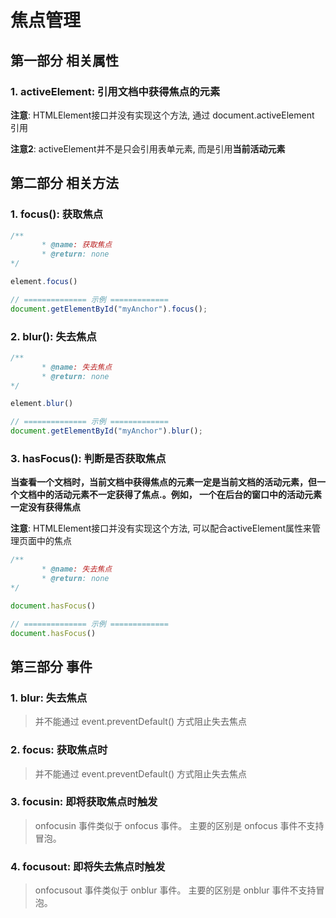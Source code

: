 # 焦点管理

## 第一部分 相关属性

### 1. activeElement: 引用文档中获得焦点的元素

**注意**: HTMLElement接口并没有实现这个方法, 通过 document.activeElement 引用 

**注意2**: activeElement并不是只会引用表单元素, 而是引用**当前活动元素**



## 第二部分 相关方法

### 1. focus(): 获取焦点

```javascript
/**
       * @name: 获取焦点 
       * @return: none
*/

element.focus()

// ============== 示例 =============
document.getElementById("myAnchor").focus();
```



### 2. blur(): 失去焦点

```javascript
/**
       * @name: 失去焦点 
       * @return: none
*/

element.blur()

// ============== 示例 =============
document.getElementById("myAnchor").blur();
```

### 3. hasFocus(): 判断是否获取焦点

**当查看一个文档时，当前文档中获得焦点的元素一定是当前文档的活动元素，但一个文档中的活动元素不一定获得了焦点.。例如， 一个在后台的窗口中的活动元素一定没有获得焦点**

**注意**: HTMLElement接口并没有实现这个方法, 可以配合activeElement属性来管理页面中的焦点

```javascript
/**
       * @name: 失去焦点 
       * @return: none
*/

document.hasFocus()

// ============== 示例 =============
document.hasFocus()
```



## 第三部分 事件

### 1. blur: 失去焦点

> 并不能通过 event.preventDefault() 方式阻止失去焦点

### 2. focus: 获取焦点时

> 并不能通过 event.preventDefault() 方式阻止失去焦点

### 3. focusin: 即将获取焦点时触发

> onfocusin 事件类似于 onfocus 事件。 主要的区别是 onfocus 事件不支持冒泡。

### 4. focusout: 即将失去焦点时触发

> onfocusout 事件类似于 onblur 事件。 主要的区别是 onblur 事件不支持冒泡。